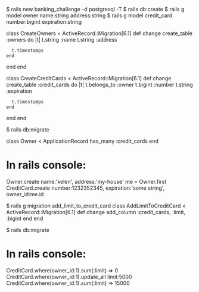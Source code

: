 $ rails new banking_challenge -d postgresql -T
$ rails db:create
$ rails g model owner name:string address:string
$ rails g model credit_card number:bigint expiration:string

class CreateOwners < ActiveRecord::Migration[6.1]
  def change
    create_table :owners do |t|
      t.string :name
      t.string :address

      t.timestamps
    end
  end
end

class CreateCreditCards < ActiveRecord::Migration[6.1]
  def change
    create_table :credit_cards do |t|
      t.belongs_to :owner
      t.bigint :number
      t.string :expiration

      t.timestamps
    end
  end
end

$ rails db:migrate

class Owner < ApplicationRecord
  has_many :credit_cards
end

  # In rails console:
Owner.create name:'kelen', address:'my-house'
me = Owner.first
CreditCard.create number:1232352345, expiration:'some string', owner_id:me.id

$ rails g migration add_limit_to_credit_card
  class AddLimitToCreditCard < ActiveRecord::Migration[6.1]
    def change
      add_column :credit_cards, :limit, :bigint
    end
  end

$ rails db:migrate

  # In rails console:
CreditCard.where(owner_id:1).sum(:limit)
    => 0
CreditCard.where(owner_id:1).update_all limit:5000
CreditCard.where(owner_id:1).sum(:limit)
    => 15000
